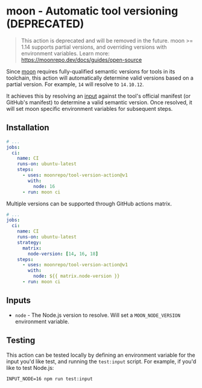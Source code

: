 # moon - Automatic tool versioning (DEPRECATED)

> This action is deprecated and will be removed in the future. moon >= 1.14 supports partial
> versions, and overriding versions with environment variables. Learn more:
> https://moonrepo.dev/docs/guides/open-source

Since [moon](https://github.com/moonrepo/moon) requires fully-qualified semantic versions for tools
in its toolchain, this action will automatically determine valid versions based on a partial
version. For example, `14` will resolve to `14.10.12`.

It achieves this by resolving an [input](#inputs) against the tool's official manifest (or GitHub's
manifest) to determine a valid semantic version. Once resolved, it will set moon specific
environment variables for subsequent steps.

## Installation

```yaml
# ...
jobs:
  ci:
    name: CI
    runs-on: ubuntu-latest
    steps:
      - uses: moonrepo/tool-version-action@v1
        with:
          node: 16
      - run: moon ci
```

Multiple versions can be supported through GitHub actions matrix.

```yaml
# ...
jobs:
  ci:
    name: CI
    runs-on: ubuntu-latest
    strategy:
      matrix:
        node-version: [14, 16, 18]
    steps:
      - uses: moonrepo/tool-version-action@v1
        with:
          node: ${{ matrix.node-version }}
      - run: moon ci
```

## Inputs

- `node` - The Node.js version to resolve. Will set a `MOON_NODE_VERSION` environment variable.

## Testing

This action can be tested locally by defining an environment variable for the input you'd like test,
and running the `test:input` script. For example, if you'd like to test Node.js:

```shell
INPUT_NODE=16 npm run test:input
```
